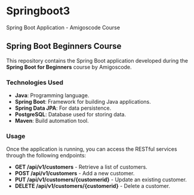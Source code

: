 # Springboot3
Spring Boot Application - Amigoscode Course

## Spring Boot Beginners Course

This repository contains the Spring Boot application developed during the **Spring Boot for Beginners** course by Amigoscode.

### Technologies Used

- **Java**: Programming language.
- **Spring Boot**: Framework for building Java applications.
- **Spring Data JPA**: For data persistence.
- **PostgreSQL**: Database used for storing data.
- **Maven**: Build automation tool.

### Usage
Once the application is running, you can access the RESTful services through the following endpoints:

- **GET /api/v1/customers** - Retrieve a list of customers.
- **POST /api/v1/customers** - Add a new customer.
- **PUT /api/v1/customers/{customerid}** - Update an existing customer.
- **DELETE /api/v1/customers/{customerid}** - Delete a customer.

